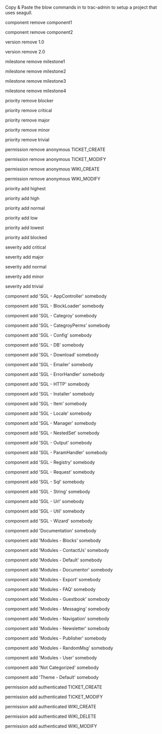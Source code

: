 <!-- Name: Internal/SettingUpTracForSeagull -->
<!-- Version: 3 -->
<!-- Last-Modified: 2005/11/22 04:00:02 -->
<!-- Author: aj -->

Copy & Paste the blow commands in to trac-admin to setup a project that uses seagull.

component remove component1

component remove component2

version remove 1.0

version remove 2.0

milestone remove milestone1

milestone remove milestone2

milestone remove milestone3

milestone remove milestone4

priority remove blocker

priority remove critical

priority remove major

priority remove minor

priority remove trivial

permission remove anonymous TICKET\_CREATE

permission remove anonymous TICKET\_MODIFY

permission remove anonymous WIKI\_CREATE

permission remove anonymous WIKI\_MODIFY

priority add highest

priority add high

priority add normal

priority add low

priority add lowest

priority add blocked

severity add critical

severity add major

severity add normal

severity add minor

severity add trivial

component add 'SGL - AppController' somebody

component add 'SGL - BlockLoader'     somebody

component add 'SGL - Categroy' somebody

component add 'SGL - CategroyPerms' somebody

component add 'SGL - Config' somebody

component add 'SGL - DB' somebody

component add 'SGL - Download' somebody

component add 'SGL - Emailer' somebody

component add 'SGL - ErrorHandler' somebody

component add 'SGL - HTTP' somebody

component add 'SGL - Installer' somebody

component add 'SGL - Item' somebody

component add 'SGL - Locale' somebody

component add 'SGL - Manager' somebody

component add 'SGL - NestedSet' somebody

component add 'SGL - Output' somebody

component add 'SGL - ParamHandler' somebody

component add 'SGL - Registry' somebody

component add 'SGL - Request' somebody

component add 'SGL - Sql' somebody

component add 'SGL - String' somebody

component add 'SGL - Url' somebody

component add 'SGL - Util' somebody

component add 'SGL - Wizard' somebody

component add 'Documentation' somebody

component add 'Modules - Blocks' somebody

component add 'Modules - ContactUs' somebody

component add 'Modules - Default' somebody

component add 'Modules - Documentor' somebody

component add 'Modules - Export' somebody

component add 'Modules - FAQ' somebody

component add 'Modules - Guestbook' somebody

component add 'Modules - Messaging' somebody

component add 'Modules - Navigation' somebody

component add 'Modules - Newsletter' somebody

component add 'Modules - Publisher' somebody

component add 'Modules - RandomMsg' somebody

component add 'Modules - User' somebody

component add 'Not Categorized' somebody

component add 'Theme - Default' somebody

permission add authenticated TICKET\_CREATE

permission add authenticated TICKET\_MODIFY

permission add authenticated WIKI\_CREATE

permission add authenticated WIKI\_DELETE

permission add authenticated WIKI\_MODIFY
